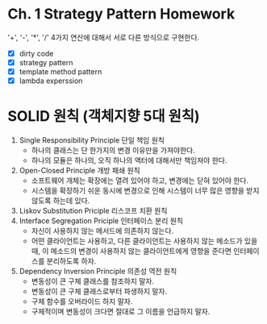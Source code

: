 # Ch. 1 Strategy Pattern Homework

'+', '-', '*', '/' 4가지 연산에 대해서 서로 다른 방식으로 구현한다.
- [x] dirty code
- [x] strategy pattern
- [x] template method pattern
- [x] lambda experssion

# SOLID 원칙 (객체지향 5대 원칙)

1. Single Responsibility Principle 단일 책임 원칙
   - 하나의 클래스는 단 한가지의 변경 이유만을 가져야한다.
   - 하나의 모듈은 하나의, 오직 하나의 액터에 대해서만 책임져야 한다.
2. Open-Closed Principle 개방 패쇄 원칙
   - 소프트웨어 개체는 확장에는 열려 있어야 하고, 변경에는 닫혀 있어야 한다.
   - 시스템을 확장하기 쉬운 동시에 변경으로 인해 시스템이 너무 많은 영향을 받지 않도록 하는데 있다.
3. Liskov Substitution Priciple 리스코프 치환 원칙
4. Interface Segregation Priciple 인터페이스 분리 원칙
   - 자신이 사용하지 않는 메서드에 의존하지 않는다.
   - 어떤 클라이언트는 사용하고, 다른 클라이언트는 사용하지 않는 메소드가 있을 때, 이 메소드의 변경이 사용하지 않는 클라이언트에게 영향을 준다면 인터페이스를 분리하도록 하자.
5. Dependency Inversion Principle 의존성 역전 원칙
   - 변동성이 큰 구체 클래스를 참조하지 말자.
   - 변동성이 큰 구체 클래스로부터 파생하지 말자.
   - 구체 함수를 오버라이드 하지 말자.
   - 구체적이며 변동성이 크다면 절대로 그 이름을 언급하지 말자.